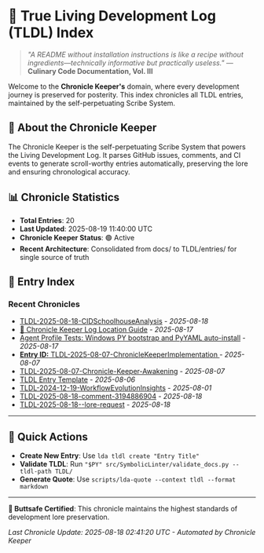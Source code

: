# 📜 True Living Development Log (TLDL) Index

> *"A README without installation instructions is like a recipe without ingredients—technically informative but practically useless."* — **Culinary Code Documentation, Vol. III**

Welcome to the **Chronicle Keeper's** domain, where every development journey is preserved for posterity. This index chronicles all TLDL entries, maintained by the self-perpetuating Scribe System.

## 🧠 About the Chronicle Keeper

The Chronicle Keeper is the self-perpetuating Scribe System that powers the Living Development Log. It parses GitHub issues, comments, and CI events to generate scroll-worthy entries automatically, preserving the lore and ensuring chronological accuracy.

## 📊 Chronicle Statistics

- **Total Entries**: 20
- **Last Updated**: 2025-08-19 11:40:00 UTC  
- **Chronicle Keeper Status**: 🟢 Active
- **Recent Architecture**: Consolidated from docs/ to TLDL/entries/ for single source of truth

## 📜 Entry Index


### Recent Chronicles

- [TLDL-2025-08-18-CIDSchoolhouseAnalysis](entries/TLDL-2025-08-18-CIDSchoolhouseAnalysis.md) - *2025-08-18*
- [📜 Chronicle Keeper Log Location Guide](entries/TLDL-2025-08-17-ChronicleKeeperLogLocationGuide.md) - *2025-08-17*
- [Agent Profile Tests: Windows PY bootstrap and PyYAML auto-install](entries/TLDL-2025-08-17-AgentProfileBootstrapFixes.md) - *2025-08-17*
- [**Entry ID:** TLDL-2025-08-07-ChronicleKeeperImplementation  ](entries/TLDL-2025-08-07-ChronicleKeeperImplementation.md) - *2025-08-07*
- [TLDL-2025-08-07-Chronicle-Keeper-Awakening](entries/TLDL-2025-08-07-ChronicleKeeperAwakening.md) - *2025-08-07*
- [TLDL Entry Template](entries/TLDL-2025-08-06-CopilotInstructionsDevelopment.md) - *2025-08-06*
- [TLDL-2024-12-19-WorkflowEvolutionInsights](entries/TLDL-2025-08-01-WorkflowEvolutionInsights.md) - *2025-08-01*
- [TLDL-2025-08-18-comment-3194886904](entries/2025-08-18-comment-3194886904.md) - *2025-08-18*
- [TLDL-2025-08-18--lore-request](entries/2025-08-18--lore-request.md) - *2025-08-18*

---

## 🎯 Quick Actions

- **Create New Entry**: Use `lda tldl create "Entry Title"`
- **Validate TLDL**: Run `"$PY" src/SymbolicLinter/validate_docs.py --tldl-path TLDL/`
- **Generate Quote**: Use `scripts/lda-quote --context tldl --format markdown`

---

**🍑 Buttsafe Certified**: This chronicle maintains the highest standards of development lore preservation.

*Last Chronicle Update: 2025-08-18 02:41:20 UTC - Automated by Chronicle Keeper*
